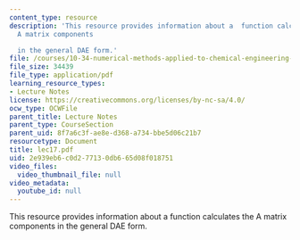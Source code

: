 ```yaml
---
content_type: resource
description: 'This resource provides information about a  function calculates the
  A matrix components

  in the general DAE form.'
file: /courses/10-34-numerical-methods-applied-to-chemical-engineering-fall-2005/2e939eb6c0d277130db665d08f018751_lec17.pdf
file_size: 34439
file_type: application/pdf
learning_resource_types:
- Lecture Notes
license: https://creativecommons.org/licenses/by-nc-sa/4.0/
ocw_type: OCWFile
parent_title: Lecture Notes
parent_type: CourseSection
parent_uid: 8f7a6c3f-ae8e-d368-a734-bbe5d06c21b7
resourcetype: Document
title: lec17.pdf
uid: 2e939eb6-c0d2-7713-0db6-65d08f018751
video_files:
  video_thumbnail_file: null
video_metadata:
  youtube_id: null
---
```

This resource provides information about a  function calculates the A matrix components
in the general DAE form.